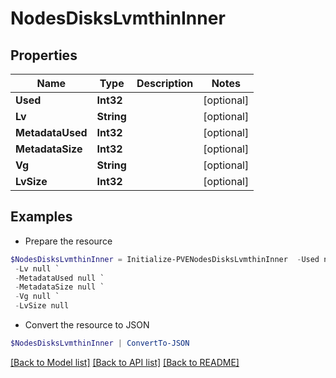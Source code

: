 # NodesDisksLvmthinInner
## Properties

Name | Type | Description | Notes
------------ | ------------- | ------------- | -------------
**Used** | **Int32** |  | [optional] 
**Lv** | **String** |  | [optional] 
**MetadataUsed** | **Int32** |  | [optional] 
**MetadataSize** | **Int32** |  | [optional] 
**Vg** | **String** |  | [optional] 
**LvSize** | **Int32** |  | [optional] 

## Examples

- Prepare the resource
```powershell
$NodesDisksLvmthinInner = Initialize-PVENodesDisksLvmthinInner  -Used null `
 -Lv null `
 -MetadataUsed null `
 -MetadataSize null `
 -Vg null `
 -LvSize null
```

- Convert the resource to JSON
```powershell
$NodesDisksLvmthinInner | ConvertTo-JSON
```

[[Back to Model list]](../README.md#documentation-for-models) [[Back to API list]](../README.md#documentation-for-api-endpoints) [[Back to README]](../README.md)


